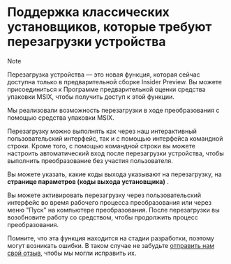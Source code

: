 # <a name="support-for-desktop-installers-that-require-device-restart"></a>Поддержка классических установщиков, которые требуют перезагрузки устройства

 > [!NOTE] 
 > Перезагрузка устройства — это новая функция, которая сейчас доступна только в предварительной сборке Insider Preview.
 > Вы можете присоединиться к Программе предварительной оценки средства упаковки MSIX, чтобы получить доступ к этой функции.

Мы реализовали возможность перезагрузки в ходе преобразования с помощью средства упаковки MSIX. 

Перезагрузку можно выполнять как через наш интерактивный пользовательский интерфейс, так и с помощью интерфейса командной строки. Кроме того, с помощью командной строки вы можете настроить автоматический вход после перезагрузки устройства, чтобы выполнить преобразование без участия пользователя. 

Вы можете указать, какие коды выхода указывают на перезагрузку, на **странице параметров (коды выхода установщика)** . 

Вы можете активировать перезагрузку через пользовательский интерфейс во время рабочего процесса преобразования или через меню "Пуск" на компьютере преобразования. После перезагрузки вы возобновите работу со средством, чтобы продолжить процесс преобразования.

Помните, что эта функция находится на стадии разработки, поэтому могут возникать ошибки. В таком случае не забудьте [отправить нам свой отзыв](https://docs.microsoft.com/en-us/windows/msix/packaging-tool/insider-program#share-your-feedback), чтобы мы могли исправить их.

